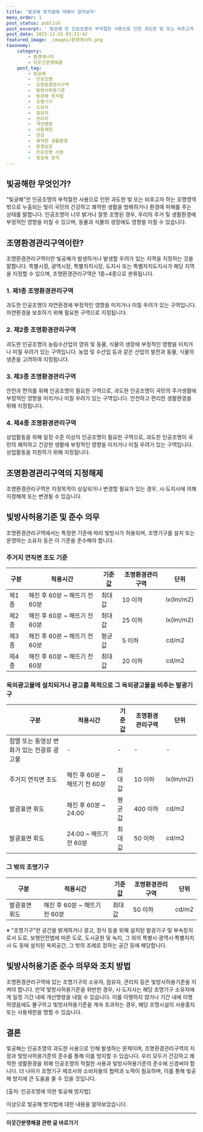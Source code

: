 ```yaml
---
title: '빛공해 방지법에 대해서 알아보자'
menu_order: 1
post_status: publish
post_excerpt: ' 빛공해 란 인공조명의 부적절한 사용으로 인한 과도한 빛 또는 비추고자 하는 조명영역 밖으로 누출되는 빛이 국민의 건강하고 쾌적한 생활을 방해하거나 환경에 피해를 주는 상태를 말합니다. 인공조명이 너무 밝거나 잘못 조명된 경우, 우리의 주거 및 생활환경에 부정적인 영향을 미칠 수 있으며, 동물과 식물의 생장에도 영향을 미칠 수 있습니다.'
post_date: 2023-12-25 03:11:42
featured_image: _images/환경에너지.png
taxonomy:
    category:
        - 환경에너지
        - 이웃간분쟁해결
    post_tag:
        - 빛공해
        -  인공조명
        -  조명환경관리구역
        -  빛방사허용기준
        -  빛공해 방지법
        -  조명기구
        -  소유자
        -  점유자
        -  관리자
        -  개선명령
        -  사용제한
        -  건강
        -  쾌적한 생활환경
        -  환경보호
        -  인공조명 사용
        -  빛공해 방지
---
```



## 빛공해란 무엇인가?
"빛공해"란 인공조명의 부적절한 사용으로 인한 과도한 빛 또는 비추고자 하는 조명영역 밖으로 누출되는 빛이 국민의 건강하고 쾌적한 생활을 방해하거나 환경에 피해를 주는 상태를 말합니다. 인공조명이 너무 밝거나 잘못 조명된 경우, 우리의 주거 및 생활환경에 부정적인 영향을 미칠 수 있으며, 동물과 식물의 생장에도 영향을 미칠 수 있습니다.

## 조명환경관리구역이란?
조명환경관리구역이란 빛공해가 발생하거나 발생할 우려가 있는 지역을 지정하는 것을 말합니다. 특별시장, 광역시장, 특별자치시장, 도지사 또는 특별자치도지사가 해당 지역을 지정할 수 있으며, 조명환경관리구역은 1종~4종으로 분류됩니다.

### 1. 제1종 조명환경관리구역
과도한 인공조명이 자연환경에 부정적인 영향을 미치거나 미칠 우려가 있는 구역입니다. 자연환경을 보호하기 위해 필요한 구역으로 지정됩니다.

### 2. 제2종 조명환경관리구역
과도한 인공조명이 농림수산업의 영위 및 동물, 식물의 생장에 부정적인 영향을 미치거나 미칠 우려가 있는 구역입니다. 농업 및 수산업 등과 같은 산업의 발전과 동물, 식물의 생존을 고려하여 지정됩니다.

### 3. 제3종 조명환경관리구역
안전과 편의를 위해 인공조명이 필요한 구역으로, 과도한 인공조명이 국민의 주거생활에 부정적인 영향을 미치거나 미칠 우려가 있는 구역입니다. 안전하고 편리한 생활환경을 위해 지정됩니다.

### 4. 제4종 조명환경관리구역
상업활동을 위해 일정 수준 이상의 인공조명이 필요한 구역으로, 과도한 인공조명이 국민의 쾌적하고 건강한 생활에 부정적인 영향을 미치거나 미칠 우려가 있는 구역입니다. 상업활동을 지원하기 위해 지정됩니다.

## 조명환경관리구역의 지정해제
조명환경관리구역은 지정목적이 상실되거나 변경할 필요가 있는 경우, 시·도지사에 의해 지정해제 또는 변경될 수 있습니다.

## 빛방사허용기준 및 준수 의무
조명환경관리구역에서는 특정한 기준에 따라 빛방사가 허용되며, 조명기구를 설치 또는 운영하는 소유자 등은 이 기준을 준수해야 합니다.

### 주거지 연직면 조도 기준

구분 | 적용시간 | 기준값 | 조명환경관리구역 | 단위 
---- | -------- | ------ | --------------- | --- 
제1종 | 해진 후 60분 ~ 해뜨기 전 60분 | 최대값 | 10 이하 | lx(lm/m2)
제2종 | 해진 후 60분 ~ 해뜨기 전 60분 | 최대값 | 25 이하 | lx(lm/m2)
제3종 | 해진 후 60분 ~ 해뜨기 전 60분 | 평균값 | 5 이하 | cd/m2
제4종 | 해진 후 60분 ~ 해뜨기 전 60분 | 최대값 | 20 이하 | cd/m2

### 옥외광고물에 설치되거나 광고를 목적으로 그 옥외광고물을 비추는 발광기구

구분 | 적용시간 | 기준값 | 조명환경관리구역 | 단위 
---- | -------- | ------ | --------------- | --- 
점멸 또는 동영상 변화가 있는 전광류 광고물 | - | - | - | -
주거지 연직면 조도 | 해진 후 60분 ~ 해뜨기 전 60분 | 최대값 | 10 이하 | lx(lm/m2)
발광표면 휘도 | 해진 후 60분 ~ 24:00 | 평균값 | 400 이하 | cd/m2
발광표면 휘도 | 24:00 ~ 해뜨기 전 60분 | 최대값 | 50 이하 | cd/m2

### 그 밖의 조명기구

구분 | 적용시간 | 기준값 | 조명환경관리구역 | 단위 
---- | -------- | ------ | --------------- | ---  
발광표면 휘도 | 해진 후 60분 ~ 해뜨기 전 60분 | 최대값 | 50 이하 | cd/m2

※ "조명기구"란 공간을 밝게하거나 광고, 장식 등을 위해 설치된 발광기구 및 부속장치로서 도로, 보행안전법에 따른 도로, 도시공원 및 녹지, 그 외의 특별시·광역시·특별자치시·도 등에 설치된 옥외공간, 그 밖의 조례로 정하는 공간 등에 해당합니다.

## 빛방사허용기준 준수 의무와 조치 방법
조명환경관리구역에 있는 조명기구의 소유자, 점유자, 관리자 등은 빛방사허용기준을 지켜야 합니다. 만약 빛방사허용기준을 위반한 경우, 시·도지사는 해당 조명기구 소유자에게 일정 기간 내에 개선명령을 내릴 수 있습니다. 이를 이행하지 않거나 기간 내에 이행하였음에도 불구하고 빛방사허용기준을 계속 초과하는 경우, 해당 조명시설의 사용중지 또는 사용제한을 명할 수 있습니다.

## 결론
빛공해는 인공조명의 과도한 사용으로 인해 발생하는 문제이며, 조명환경관리구역의 지정과 빛방사허용기준의 준수를 통해 이를 방지할 수 있습니다. 우리 모두가 건강하고 쾌적한 생활환경을 위해 인공조명의 적절한 사용과 빛방사허용기준의 준수에 신경써야 합니다. 더 나아가 조명기구 제조사와 소비자들의 협력과 노력이 필요하며, 이를 통해 빛공해 방지에 큰 도움을 줄 수 있을 것입니다.

[출처: 인공조명에 의한 빛공해 방지법]

이상으로 빛공해 방지법에 대한 내용을 알아보았습니다.

<!-- wp:separator -->
<hr class="wp-block-separator has-alpha-channel-opacity"/>
<!-- /wp:separator -->

<!-- wp:group {"backgroundColor":"base","layout":{"type":"constrained"}} -->
<div class="wp-block-group has-base-background-color has-background"><!-- wp:paragraph {"align":"center","fontSize":"medium"} -->
<p class="has-text-align-center has-large-font-size"><strong>이웃간분쟁해결 관련 글 바로가기</strong></p>
<!-- /wp:paragraph -->


<!-- wp:latest-posts
{"categories":[{"id":35111,"count":19,"description":"","link":"https://uknowlaw.com/category/%ec%9d%b4%ec%9b%83%ea%b0%84%eb%b6%84%ec%9f%81%ed%95%b4%ea%b2%b0/","name":"이웃간분쟁해결","slug":"이웃간분쟁해결","taxonomy":"category","parent":0,"meta":[],"_links":{"self":[{"href":"https://uknowlaw.com/wp-json/wp/v2/categories/35111"}],"collection":[{"href":"https://uknowlaw.com/wp-json/wp/v2/categories"}],"about":[{"href":"https://uknowlaw.com/wp-json/wp/v2/taxonomies/category"}],"wp:post_type":[{"href":"https://uknowlaw.com/wp-json/wp/v2/posts?categories=35111"}],"curies":[{"name":"wp","href":"https://api.w.org/{rel}","templated":true}]}}],"postsToShow":100,"excerptLength":28,"postLayout":"grid","columns":2,"featuredImageAlign":"left","featuredImageSizeSlug":"large","fontSize":"small"} /--></div>
<!-- /wp:group -->